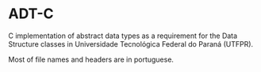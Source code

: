 # ADT-C

C implementation of abstract data types as a requirement for the Data Structure classes in Universidade Tecnológica Federal do Paraná (UTFPR).

Most of file names and headers are in portuguese.
